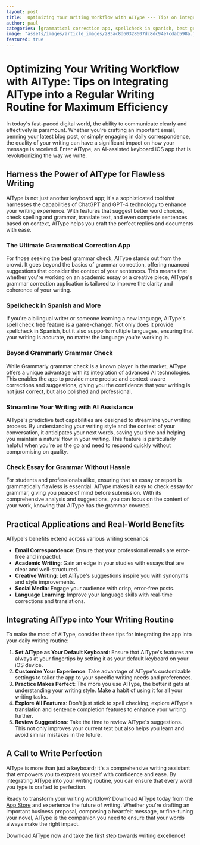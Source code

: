 ```yaml
---
layout: post
title:  Optimizing Your Writing Workflow with AIType --- Tips on integrating AIType into a regular writing routine for maximum efficiency.
author: paul
categories: [grammatical correction app, spellcheck in spanish, best grammar check, spell check free, grammar correction application, grammarly grammar check, check essay for grammar]
image: "assets/images/article_images/283ac8d60328607dc8dc94e7cdab598a.jpg"
featured: true
---
```


# Optimizing Your Writing Workflow with AIType: Tips on Integrating AIType into a Regular Writing Routine for Maximum Efficiency

In today's fast-paced digital world, the ability to communicate clearly and effectively is paramount. Whether you're crafting an important email, penning your latest blog post, or simply engaging in daily correspondence, the quality of your writing can have a significant impact on how your message is received. Enter AIType, an AI-assisted keyboard iOS app that is revolutionizing the way we write.

## Harness the Power of AIType for Flawless Writing

AIType is not just another keyboard app; it's a sophisticated tool that harnesses the capabilities of ChatGPT and GPT-4 technology to enhance your writing experience. With features that suggest better word choices, check spelling and grammar, translate text, and even complete sentences based on context, AIType helps you craft the perfect replies and documents with ease.

### The Ultimate Grammatical Correction App

For those seeking the best grammar check, AIType stands out from the crowd. It goes beyond the basics of grammar correction, offering nuanced suggestions that consider the context of your sentences. This means that whether you're working on an academic essay or a creative piece, AIType's grammar correction application is tailored to improve the clarity and coherence of your writing.

### Spellcheck in Spanish and More

If you're a bilingual writer or someone learning a new language, AIType's spell check free feature is a game-changer. Not only does it provide spellcheck in Spanish, but it also supports multiple languages, ensuring that your writing is accurate, no matter the language you're working in.

### Beyond Grammarly Grammar Check

While Grammarly grammar check is a known player in the market, AIType offers a unique advantage with its integration of advanced AI technologies. This enables the app to provide more precise and context-aware corrections and suggestions, giving you the confidence that your writing is not just correct, but also polished and professional.

### Streamline Your Writing with AI Assistance

AIType's predictive text capabilities are designed to streamline your writing process. By understanding your writing style and the context of your conversation, it anticipates your next words, saving you time and helping you maintain a natural flow in your writing. This feature is particularly helpful when you're on the go and need to respond quickly without compromising on quality.

### Check Essay for Grammar Without Hassle

For students and professionals alike, ensuring that an essay or report is grammatically flawless is essential. AIType makes it easy to check essay for grammar, giving you peace of mind before submission. With its comprehensive analysis and suggestions, you can focus on the content of your work, knowing that AIType has the grammar covered.

## Practical Applications and Real-World Benefits

AIType's benefits extend across various writing scenarios:

- **Email Correspondence**: Ensure that your professional emails are error-free and impactful.
- **Academic Writing**: Gain an edge in your studies with essays that are clear and well-structured.
- **Creative Writing**: Let AIType's suggestions inspire you with synonyms and style improvements.
- **Social Media**: Engage your audience with crisp, error-free posts.
- **Language Learning**: Improve your language skills with real-time corrections and translations.

## Integrating AIType into Your Writing Routine

To make the most of AIType, consider these tips for integrating the app into your daily writing routine:

1. **Set AIType as Your Default Keyboard**: Ensure that AIType's features are always at your fingertips by setting it as your default keyboard on your iOS device.
2. **Customize Your Experience**: Take advantage of AIType's customizable settings to tailor the app to your specific writing needs and preferences.
3. **Practice Makes Perfect**: The more you use AIType, the better it gets at understanding your writing style. Make a habit of using it for all your writing tasks.
4. **Explore All Features**: Don't just stick to spell checking; explore AIType's translation and sentence completion features to enhance your writing further.
5. **Review Suggestions**: Take the time to review AIType's suggestions. This not only improves your current text but also helps you learn and avoid similar mistakes in the future.

## A Call to Write Perfection

AIType is more than just a keyboard; it's a comprehensive writing assistant that empowers you to express yourself with confidence and ease. By integrating AIType into your writing routine, you can ensure that every word you type is crafted to perfection.

Ready to transform your writing workflow? Download AIType today from the [App Store](https://apps.apple.com/us/app/aitype-grammar-check-keyboard/id6469163944) and experience the future of writing. Whether you're drafting an important business proposal, composing a heartfelt message, or fine-tuning your novel, AIType is the companion you need to ensure that your words always make the right impact.

Download AIType now and take the first step towards writing excellence!